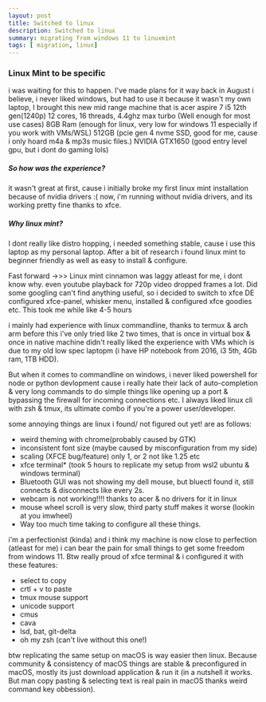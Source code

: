 ```yaml
---
layout: post
title: Switched to linux
description: Switched to linux
summary: migrating from windows 11 to linuxmint
tags: [ migration, linux]
---
```


### Linux Mint to be specific
i was waiting for this to happen. I've made plans for it way back in August i believe,
i never liked windows, but had to use it because it wasn't my own laptop, I brought
this new mid range machine that is acer aspire 7
i5 12th gen(1240p) 12 cores, 16 threads, 4.4ghz max turbo (Well enough for most use cases)
8GB Ram (enough for linux, very low for windows 11 especially if you work with VMs/WSL)
512GB (pcie gen 4 nvme SSD, good for me, cause i only hoard m4a & mp3s music files.)
NVIDIA GTX1650 (good entry level gpu, but i dont do gaming lols)

##### So how was the experience?

it wasn't great at first, cause i initially 
broke my first linux mint installation because of nvidia drivers :(
now, i'm running without nvidia drivers, and its working pretty fine thanks to xfce.

##### Why linux mint?

I dont really like distro hopping, i needed something stable, cause i use this laptop as my personal laptop.
After a bit of research i found linux mint to beginner friendly as well as easy to install & configure.

Fast forward ->>>
Linux mint cinnamon was laggy atleast for me, i dont know why.
even youtube playback for 720p video dropped frames a lot.
Did some googling can't find anything useful, so i decided to switch to xfce DE
configured xfce-panel, whisker menu, installed & configured xfce goodies etc.
This took me while like 4-5 hours

i mainly had experience with linux commandline, thanks to termux & arch arm
before this i've only tried like 2 two times, that is once in virtual box & once in native machine
didn't really liked the experience with VMs which is due to my old low spec laptopm (i have HP notebook from 2016, i3 5th, 4Gb ram, 1TB HDD).

But when it comes to commandline on windows, i never liked powershell for node or python devlopment cause i really hate their
lack of auto-completion & very long commands to do simple things like opening up a port & bypassing the firewall for incoming connections etc. I always liked linux cli with zsh & tmux, its ultimate combo if you're a power user/developer.


some annoying things are linux i found/ not figured out yet!
are as follows:
- weird theming with chrome(probably caused by GTK)
- inconsistent font size (maybe caused by misconfiguration from my side)
- scaling (XFCE bug/feature) only 1, or 2 not like 1.25 etc
- xfce terminal* (took 5 hours to replicate my setup from wsl2 ubuntu & windows terminal)
- Bluetooth GUI was not showing my dell mouse, but bluectl found it, still connects & disconnects like every 2s.
- webcam is not working!!!! thanks to acer & no drivers for it in linux
- mouse wheel scroll is very slow, third party stuff makes it worse (lookin at you imwheel)
- Way too much time taking to configure all these things.

i'm a perfectionist (kinda) and i think my machine is now close to perfection (atleast for me)
i can bear the pain for small things to get some freedom from windows 11.
Btw really proud of xfce terminal & i configured it with these features:
- select to copy
- crtl + v to paste
- tmux mouse support
- unicode support
- cmus
- cava
- lsd, bat, git-delta
- oh my zsh (can't live without this one!)

btw replicating the same setup on macOS is way easier then linux. Because community & consistency of macOS
things are stable & preconfigured in macOS, mostly its just download application & run it (in a nutshell it works. But man copy pasting & selecting text is real pain in macOS thanks weird command key obbession).
